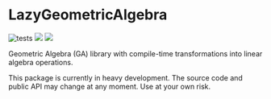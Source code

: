 # LazyGeometricAlgebra

![tests](https://github.com/serenity4/LazyGeometricAlgebra.jl/workflows/Run%20tests/badge.svg)
[![](https://img.shields.io/badge/docs-stable-blue.svg)](https://serenity4.github.io/LazyGeometricAlgebra.jl/stable)
[![](https://img.shields.io/badge/docs-dev-blue.svg)](https://serenity4.github.io/LazyGeometricAlgebra.jl/dev)

Geometric Algebra (GA) library with compile-time transformations into linear algebra operations.

This package is currently in heavy development. The source code and public API may change at any moment. Use at your own risk.
